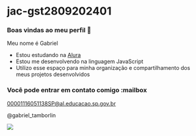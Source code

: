 # jac-gst2809202401
### Boas vindas ao meu perfil 🎱

Meu nome é Gabriel 

- Estou estudando na [Alura](https://www.alura.com.br)
- Estou me desenvolvendo na linguagem JavaScript
- Utilizo esse espaço para minha organização e compartilhamento dos meus projetos desenvolvidos

### Você pode entrar em contato comigo :mailbox

00001116051138SP@al.educacao.sp.gov.br

@gabriel_tamborlin

![](https://media1.tenor.com/m/ei8s117ZieIAAAAC/ugh-rolling-eyes.gif
)

